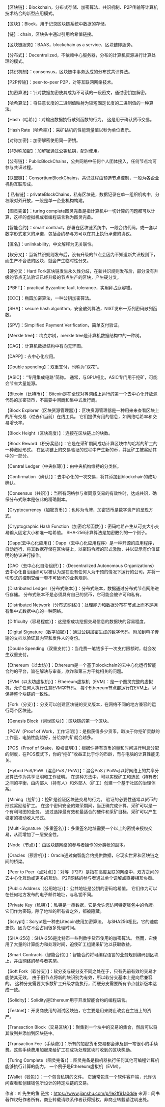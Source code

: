 【区块链】：Blockchain，分布式存储、加密算法、共识机制、P2P传输等计算机技术结合的新型应用模式。

【区块】：Block，用于记录区块链系统中数据的存储。

【链】：chain，区块头中通过引用哈希值链接。

【区块链服务】：BAAS，blockchain as a service，区块链即服务。

【分布式】：Decentralized，不依赖中心服务器，分布的计算机资源进行计算处理的模式。

【共识机制】：consensus，区块链中事务达成的分布式共识算法。

【P2P传输】：peer-to-peer P2P，对等互联网网络技术。

【加密算法】：针对数据加密使其成为不可读的一段密文，通过密钥加解密。

【哈希算法】：将任意长度的二进制值映射为较短固定长度的二进制值的一种算法。

【Hash（哈希）】：对输出数据执行散列函数的行为。 这是用于确认货币交易。

【Hash Rate（哈希率）】：采矿钻机的性能测量值以秒为单位表示。

【对称加密】：加密解密使用同一密钥。

【非对称加密】：加解密通过公钥私钥，配对使用。

【公有链】：PublicBlockChains，公共网络中任何个人团体接入，任何节点均可参与共识过程。

【联盟链】：ConsortiumBlockChains，共识过程由预选节点控制，一般为各企业机构互联形成。

【 私有链】：privateBlockChains，私有区块链，数据记录在单一组织机构中，分权限对外开放，一般是单一企业机构构建。

【图灵完备】：turing complete图灵完备是指计算机中一切计算的问题都可以计算，这样的虚拟机或者编程语言称为图灵完备。

【智能合约】：smart contract，部署在区块链系统中，一段合约代码，或一套以数字形式定义的承诺，包括合约参与方可以在其上执行承诺的协议。

【匿名】：unlinkability，中文解释为无关联性。

【软分叉】：当新共识规则发布后，没有升级的节点会因为不知道新共识规则下，而生产不合法的区块，就会产生临时性分叉。

【硬分叉：Hard Fork区块链发生永久性分歧，在新共识规则发布后，部分没有升级的节点无法验证已经升级的节点生产的区块，产生硬分叉。

【PBFT】：practical Byzantine fault tolerance，实用拜占庭容错。

【ECC】：椭圆加密算法，一种公钥加密算法。

【SHA】：secure hash algorithm，安全散列算法，NIST发布一系列密码散列函数。

【SPV】：Simplified Payment Verification，简单支付验证。

【Merkle tree】：梅克尔树，merkle tree是计算机数据结构中的一种树。

【DAG】：计算机数据结构中有向无环图。

【DAPP】：去中心化应用。

【Double spending】：双重支付，也称为“双花”。

【ASIC】：“专用集成电路”简称。 通常，与GPU相比，ASIC专门用于挖矿，可能会节省大量能源。

【Bitcoin（比特币）】：Bitcoin是在全球对等网络上运行的第一个去中心化开放源代码的加密货币，不需要中间商和集中式发行商。

【Block Explorer（区块资源管理器）】：区块资源管理器是一种用来来查看区块上的所有交易（过去和当前）在线工具。 它们提供有用的信息，如网络哈希率和交易增长率。

【Block Height（区块高度）】：连接在区块链上的块数。

【Block Reward（积分奖励）】：它是在采矿期间成功计算区块中的哈希的矿工的一种激励形式。 在区块链上的交易验证的过程中产生新的币，并且矿工被奖励其中的一部分。

【Central Ledger（中央帐簿）】：由中央机构维持的分类帐。

【Confirmation（确认）】：去中心化的一次交易，将其添加到blockchain的成功确认。

【Consensus（共识）】：当所有网络参与者同意交易的有效性时，达成共识，确保分布式账本是彼此的精确副本。

【Cryptocurrency（加密货币）】：也称为令牌，加密货币是数字资产的呈现方式。

【Cryptographic Hash Function（加密哈希函数）】：密码哈希产生从可变大小交易输入固定大小和唯一哈希值。 SHA-256计算算法是加密散列的一个例子。

【Dapp(去中心化应用)】：Dapp（去中心化应用程序）是一种开源的应用程序，自动运行，将其数据存储在区块链上，以密码令牌的形式激励，并以显示有价值证明的协议进行操作。

【DAO（去中心化自治组织）】：（Decentralized Autonomous Organizations）去中心化自治组织可以被认为是在没有任何人为干预的情况下运行的公司，并将一切形式的控制交给一套不可破坏的业务规则。

【Distributed Ledger（分布式账本）】：分布式账本，数据通过分布式节点网络进行存储。 分布式账本不是必须具有自己的货币，它可能会被许可和私有。

【Distributed Network（分布式网络）】：处理能力和数据分布在节点上而不是拥有集中式数据中心的一种网络。

【Difficulty（容易程度）】：这是指成功挖掘交易信息的数据块的容易程度。

【Digital Signature（数字加密）】：通过公钥加密生成的数字代码，附加到电子传输的文档以验证其内容和发件人的身份。

【Double Spending（双重支付）】：当花费一笔钱多于一次支付限额时，就会发生双重支付。

【Ethereum（以太坊）】：Ethereum是一个基于blockchain的去中心化运行智能合约的平台，旨在解决与审查，欺诈和第三方干扰相关的问题。

【EVM（以太坊虚拟机）】：Ethereum虚拟机（EVM）：是一个图灵完整的虚拟机，允许任何人执行任意EVM字节码。 每个Ethereum节点都运行在EVM上，以保持整个块链的一致性。

【Fork（分支）】：分支可以创建区块链的交叉版本，在网络不同的地方兼容的运行两个区块链。

【Genesis Block（创世区块）】：区块链的第一个区块。

【POW（Proof of Work，工作证明）】：是指获得多少货币，取决于你挖矿贡献的工作量，电脑性能越好，分给你的矿就会越多。

【POS（Proof of Stake，股权证明）】：根据你持有货币的量和时间进行利息分配的制度，在POS模式下，你的“挖矿”收益正比于你的币龄，而与电脑的计算性能无关。

【Hybrid PoS/PoW（混合PoS / PoW）】：混合PoS / PoW可以将网络上的共享分发算法作为共享证明和工作证明。 在这种方法中，可以实现矿工和选民（持有者）之间的平衡，由内部人（持有人）和外部人（矿工）创建一个基于社区的治理体系。

【Mining（挖矿）】：挖矿是验证区块链交易的行为。 验证的必要性通常以货币的形式奖励给矿工。 在这个密码安全的繁荣期间，当正确完成计算，采矿可以是一个有利可图的业务。 通过选择最有效和最适合的硬件和采矿目标，采矿可以产生稳定的被动收入形式。

【Multi-Signature（多重签名）】：多重签名地址需要一个以上的密钥来授权交易，从而增加了一层安全性。

【Node（节点）】：由区块链网络的参与者操作的分类帐的副本。

【Oracles（预言机）】：Oracle通过向智能合约提供数据，它现实世界和区块链之间的桥梁。

【Peer to Peer（点对点）】：对等（P2P）是指在高度互联的网络中，双方之间的去中心化互动或更多的互动。 P2P网络的参与者通过单个调解点直接相互协商。

【Public Address（公用地址）】：公共地址是公钥的密码哈希值。 它们作为可以在任何地方发布的电子邮件地址，与私钥不同。

【Private Key（私钥）】：私钥是一串数据，它是允许您访问特定钱包中的令牌。 它们作为密码，除了地址的所有者之外，都被隐藏。

【Scrypt】：Scrypt是一种由Litecoin使用加密算法。 与SHA256相比，它的速度更快，因为它不会占用很多处理时间。

【SHA-256】：SHA-256是比特币一些列数字货币使用的加密算法。 然而，它使用了大量的计算能力和处理时间，迫使矿工组建采矿池以获取收益。

【Smart Contracts（智能合约）】：智能合约将可编程语言的业务规则编码到区块上，并由网络的参与者实施。

【Soft Fork（软分支）】：软分支与硬分支不同之处在于，只有先前有效的交易才能使其无效。 由于旧节点将新的块识别为有效，所以软分支基本上是向后兼容的。 这种分支需要大多数矿工升级才能执行，而硬分支需要所有节点就新版本达成一致。

【Solidity】：Solidity是Ethereum用于开发智能合约的编程语言。

【Testnet】：开发商使用的测试区块链，它主要是用来防止改变在主链上的资产。

【Transaction Block（交易区块）】：聚集到一个块中的交易的集合，然后可以将其散列并添加到区块链中。

【Transaction Fee（手续费）】：所有的加密货币交易都会涉及到一笔很小的手续费。这些手续费用加起来给矿工在成功处理区块时收到的区块奖励。

【Turing Complete（图灵完备）】：图灵完备是指机器执行任何其他可编程计算机能够执行计算的能力。 一个例子是Ethereum虚拟机（EVM）。

【Wallet（钱包）】：一个包含私钥的文件。 它通常包含一个软件客户端，允许访问查看和创建钱包所设计的特定块链的交易。

作者：叶先生的鱼
链接：https://www.jianshu.com/p/1e2ff91a0dde
來源：简书
著作权归作者所有。商业转载请联系作者获得授权，非商业转载请注明出处。